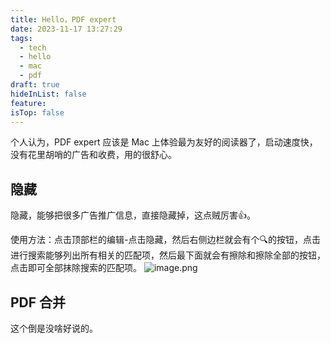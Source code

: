 ```yaml
---
title: Hello，PDF expert
date: 2023-11-17 13:27:29
tags:
  - tech
  - hello
  - mac
  - pdf
draft: true
hideInList: false
feature: 
isTop: false
---
```


个人认为，PDF expert 应该是 Mac 上体验最为友好的阅读器了，启动速度快，没有花里胡哨的广告和收费，用的很舒心。


## 隐藏
隐藏，能够把很多广告推广信息，直接隐藏掉，这点贼厉害👍。

使用方法：点击顶部栏的编辑-点击隐藏，然后右侧边栏就会有个🔍的按钮，点击进行搜索能够列出所有相关的匹配项，然后最下面就会有擦除和擦除全部的按钮，点击即可全部抹除搜索的匹配项。
![image.png](https://bestkxt.oss-cn-guangzhou.aliyuncs.com/img/202311171332356.png)



## PDF 合并
这个倒是没啥好说的。



<!--more-->